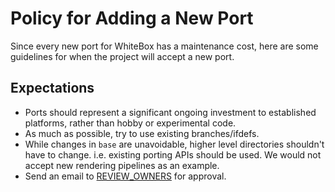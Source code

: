 # Policy for Adding a New Port

Since every new port for WhiteBox has a maintenance cost, here are some
guidelines for when the project will accept a new port.

## Expectations

* Ports should represent a significant ongoing investment to established
  platforms, rather than hobby or experimental code.
* As much as possible, try to use existing branches/ifdefs.
* While changes in `base` are unavoidable, higher level directories shouldn't
  have to change. i.e. existing porting APIs should be used.  We would not
  accept new rendering pipelines as an example.
* Send an email to
  [REVIEW_OWNERS](https://github.com/The-White-Box/whitebox/blob/master/REVIEW_OWNERS.md)
  for approval.
